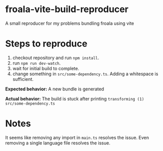 # froala-vite-build-reproducer
A small reproducer for my problems bundling froala using vite

# Steps to reproduce

1. checkout repository and run `npm install`.
2. run `npm run dev-watch`.
3. wait for initial build to complete.
4. change something in `src/some-dependency.ts`. Adding a whitespace is sufficient.

**Expected behavior:** A new bundle is generated

**Actual behavior:** The build is stuck after printing `transforming (1) src/some-dependency.ts`

# Notes
It seems like removing any import in `main.ts` resolves the issue. Even removing a single language file resolves the issue.
